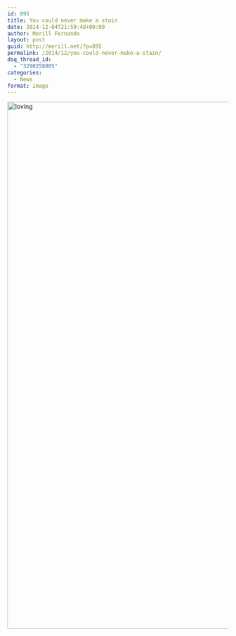 ```yaml
---
id: 895
title: You could never make a stain
date: 2014-12-04T21:59:48+00:00
author: Merill Fernando
layout: post
guid: http://merill.net/?p=895
permalink: /2014/12/you-could-never-make-a-stain/
dsq_thread_id:
  - "3290258005"
categories:
  - News
format: image
---
```

<a href="https://merill.net/wp-content/uploads/2014/12/loving.jpg"><img class="alignnone size-full wp-image-896" src="https://merill.net/wp-content/uploads/2014/12/loving.jpg" alt="loving" width="1600" height="1200" /></a>